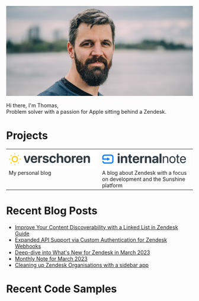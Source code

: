 ![](banner.png)

Hi there, I'm Thomas,<br>
Problem solver with a passion for Apple sitting behind a Zendesk.

# Projects
<table style="border-collapse: collapse">
<tr>
  <td style="width:50%;border:none;" valign="top">
    <a href="https://verschoren.com" target="_blank"><img width="100%" src="verschoren.png"></a><br>
    My personal blog
    </td>
    <td style="width:50%;border:none;" valign="top">
    <a href="https://internalnote.com" target="_blank"> <img width="100%" src="internalnote.png"></a><br>
    A blog about Zendesk with a focus on development and the Sunshine platform
    </td>
  </tr>
</table>

# Recent Blog Posts
* [Improve Your Content Discoverability with a Linked List in Zendesk Guide](https://internalnote.com/linked-list-for-guide/)
* [Expanded API Support via Custom Authentication for Zendesk Webhooks](https://internalnote.com/custom-authentication-for-webhooks-update/)
* [Deep-dive into What's New for Zendesk in March 2023](https://internalnote.com/whats-new-march-2023/)
* [Monthly Note for March 2023](https://internalnote.com/link-list-for-march-2023/)
* [Cleaning up Zendesk Organisations with a sidebar app](https://internalnote.com/cleaning-up-organisations-with-a-sidebar-app/)

# Recent Code Samples